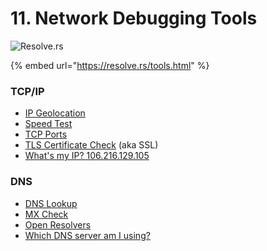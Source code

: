 # 11. Network Debugging Tools

![Resolve.rs](../.gitbook/assets/favicon.svg)

{% embed url="https://resolve.rs/tools.html" %}





### TCP/IP <a id="ip"></a>

* [IP Geolocation](https://resolve.rs/ip/geolocation.html)
* [Speed Test](https://resolve.rs/ip/speedtest.html)
* [TCP Ports](https://resolve.rs/ip/tcp-ports.html)
* [TLS Certificate Check](https://resolve.rs/ip/tls-cert-check.html) \(aka SSL\)
* [What's my IP? 106.216.129.105](https://resolve.rs/ip/whatsmyip.html)

### DNS <a id="dns"></a>

* [DNS Lookup](https://resolve.rs/dns/lookup.html)
* [MX Check](https://resolve.rs/dns/mxcheck.html)
* [Open Resolvers](https://resolve.rs/resolvers/index.html)
* [Which DNS server am I using?](https://resolve.rs/#whichdns)


